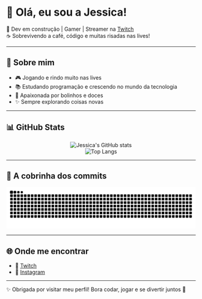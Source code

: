 # 👋 Olá, eu sou a Jessica!

💜 Dev em construção | Gamer | Streamer na [Twitch](https://twitch.tv/imJesca)  
☕ Sobrevivendo a café, código e muitas risadas nas lives!  

---

## 🌟 Sobre mim
- 🎮 Jogando e rindo muito nas lives  
- 📚 Estudando programação e crescendo no mundo da tecnologia  
- 🧁 Apaixonada por bolinhos e doces  
- ✨ Sempre explorando coisas novas  

---

## 📊 GitHub Stats
<div align="center">

![Jessica's GitHub stats](https://github-readme-stats.vercel.app/api?username=im-JessicaV&show_icons=true&theme=radical)  
![Top Langs](https://github-readme-stats.vercel.app/api/top-langs/?username=im-JessicaV&layout=compact&theme=radical)

</div>

---

## 🐍 A cobrinha dos commits
![snake gif](https://github.com/im-JessicaV/im-JessicaV/blob/output/snake.svg)


---

## 🌐 Onde me encontrar
- 🎥 [Twitch](https://twitch.tv/imJesca)  
- 📸 [Instagram](https://instagram.com/im_jesca_)  


---

✨ Obrigada por visitar meu perfil! Bora codar, jogar e se divertir juntos 🚀
